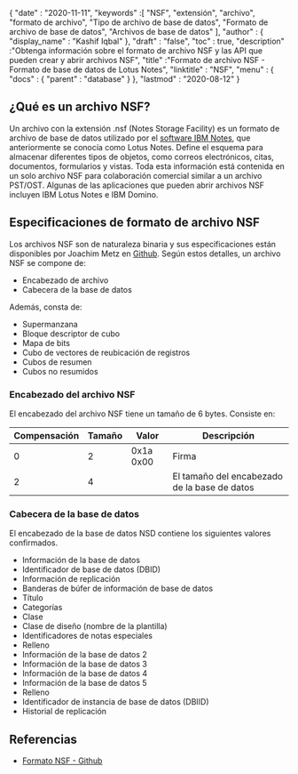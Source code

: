{
  "date" : "2020-11-11",
  "keywords" :[ "NSF", "extensión", "archivo", "formato de archivo", "Tipo de archivo de base de datos", "Formato de archivo de base de datos", "Archivos de base de datos" ],
  "author" : {
    "display_name" : "Kashif Iqbal"
},
  "draft" : "false",
  "toc" : true,
  "description" :"Obtenga información sobre el formato de archivo NSF y las API que pueden crear y abrir archivos NSF",
  "title" :"Formato de archivo NSF - Formato de base de datos de Lotus Notes",
  "linktitle" : "NSF",
  "menu" : {
    "docs" : {
      "parent" : "database"
}
},
  "lastmod" : "2020-08-12"
}

## ¿Qué es un archivo NSF?

Un archivo con la extensión .nsf (Notes Storage Facility) es un formato de archivo de base de datos utilizado por el [software IBM Notes](https://en.wikipedia.org/wiki/HCL_Domino), que anteriormente se conocía como Lotus Notes. Define el esquema para almacenar diferentes tipos de objetos, como correos electrónicos, citas, documentos, formularios y vistas. Toda esta información está contenida en un solo archivo NSF para colaboración comercial similar a un archivo PST/OST. Algunas de las aplicaciones que pueden abrir archivos NSF incluyen IBM Lotus Notes e IBM Domino.

## Especificaciones de formato de archivo NSF

Los archivos NSF son de naturaleza binaria y sus especificaciones están disponibles por Joachim Metz en [Github](https://github.com/libyal/libnsfdb/blob/main/documentation/Notes%20Storage%20Facility%20(NSF)%20database%20file%20format.asciidoc). Según estos detalles, un archivo NSF se compone de:

* Encabezado de archivo
* Cabecera de la base de datos

Además, consta de:

* Supermanzana
* Bloque descriptor de cubo
* Mapa de bits
* Cubo de vectores de reubicación de registros
* Cubos de resumen
* Cubos no resumidos


### Encabezado del archivo NSF

El encabezado del archivo NSF tiene un tamaño de 6 bytes. Consiste en:

|Compensación|Tamaño|Valor|Descripción|
---|---|---|---|
0|2|0x1a 0x00|Firma|
2|4| |El tamaño del encabezado de la base de datos|

### Cabecera de la base de datos

El encabezado de la base de datos NSD contiene los siguientes valores confirmados.

* Información de la base de datos
* Identificador de base de datos (DBID)
* Información de replicación
* Banderas de búfer de información de base de datos
* Título
* Categorías
* Clase
* Clase de diseño (nombre de la plantilla)
* Identificadores de notas especiales
* Relleno
* Información de la base de datos 2
* Información de la base de datos 3
* Información de la base de datos 4
* Información de la base de datos 5
* Relleno
* Identificador de instancia de base de datos (DBIID)
* Historial de replicación

## Referencias

* [Formato NSF - Github](https://github.com/libyal/libnsfdb/blob/main/documentation/Notes%20Storage%20Facility%20(NSF)%20database%20file%20format.asciidoc)

